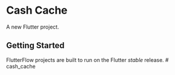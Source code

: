 # Cash Cache

A new Flutter project.

## Getting Started

FlutterFlow projects are built to run on the Flutter _stable_ release.
#   c a s h _ c a c h e  
 